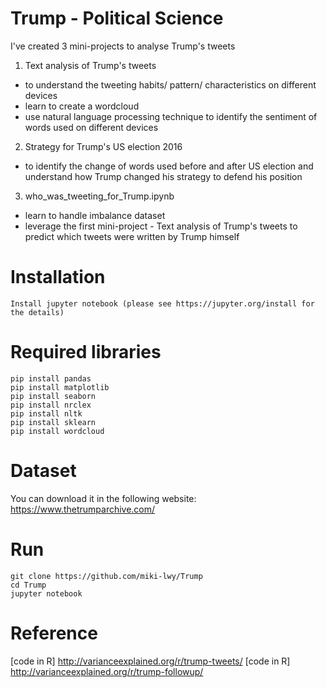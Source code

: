 # Trump - Political Science
I've created 3 mini-projects to analyse Trump's tweets
1) Text analysis of Trump's tweets
  - to understand the tweeting habits/ pattern/ characteristics on different devices
  - learn to create a wordcloud
  - use natural language processing technique to identify the sentiment of words used on different devices
2) Strategy for Trump's US election 2016
  - to identify the change of words used before and after US election and understand how Trump changed his strategy to defend his position
3) who_was_tweeting_for_Trump.ipynb
  - learn to handle imbalance dataset
  - leverage the first mini-project - Text analysis of Trump's tweets to predict which tweets were written by Trump himself


# Installation
```
Install jupyter notebook (please see https://jupyter.org/install for the details)
```

# Required libraries
```
pip install pandas
pip install matplotlib
pip install seaborn
pip install nrclex
pip install nltk
pip install sklearn
pip install wordcloud

```
# Dataset
You can download it in the following website:
https://www.thetrumparchive.com/

# Run
```
git clone https://github.com/miki-lwy/Trump
cd Trump
jupyter notebook
```

# Reference
[code in R] http://varianceexplained.org/r/trump-tweets/
[code in R] http://varianceexplained.org/r/trump-followup/
